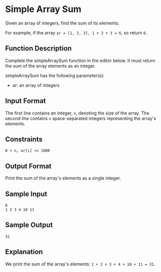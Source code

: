 # Simple Array Sum

Given an array of integers, find the sum of its elements.

For example, if the array `ar = [1, 2, 3], 1 + 2 + 3 = 6`, so return `6`.

## Function Description

Complete the simpleArraySum function in the editor below. It must return the sum of the array elements as an integer.

simpleArraySum has the following parameter(s):

* ar: an array of integers

## Input Format

The first line contains an integer, `n`, denoting the size of the array.
The second line contains `n` space-separated integers representing the array's elements.

## Constraints
`0 < n, ar[i] <= 1000`

## Output Format

Print the sum of the array's elements as a single integer.

## Sample Input
```
6
1 2 3 4 10 11
```
## Sample Output
```
31
```
## Explanation

We print the sum of the array's elements: `1 + 2 + 3 + 4 + 10 + 11 = 31`.
